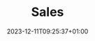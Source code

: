---
title: "Sales"
description: ""
lead: ""
date: 2023-12-11T09:25:37+01:00
lastmod: 2023-12-11T09:25:37+01:00
draft: false
images: []
weight: 999
toc: true
aliases: 
sitemap_exclude: true
robotsdisallow: true
---